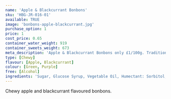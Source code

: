 ```yaml
---
name: 'Apple & Blackcurrant Bonbons'
sku: 'HBG-JR-016-01'
available: TRUE
image: 'bonbons-apple-blackcurrant.jpg'
purchase_option: 1
price: 1
cost_price: 0.65
container_water_weight: 919
container_sweets_weight: 673
meta_description: 'Apple & Blackcurrant Bonbons only £1/100g. Traditional sweets and more at Humbugs Confectionery Store. Specialists in satisfying your sweet tooth!'
type: [Chewy]
flavour: [Apple, Blackcurrant]
colour: [Green, Purple]
free: [Alcohol]
ingredients: 'Sugar, Glucose Syrup, Vegetable Oil, Humectant: Sorbitol, Citric Acid, Pork Gelatine, Dextrose, Flavourings, Colours: E163, E100, E141; Emulsifier: Soya Lecithin'
---
```

Chewy apple and blackcurrant flavoured bonbons.
